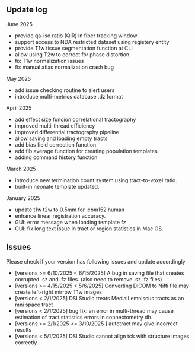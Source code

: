 
## Update log 

June 2025

- provide qa-iso ratio (QIR) in fiber tracking window
- support access to NDA restricted dataset using registery entity
- provide T1w tissue segmentation function at CLI
- allow using T2w to correct for phase distortion
- fix T1w normalization issues
- fix manual atlas normalization crash bug

May 2025

- add issue checking routine to alert users
- introduce multi-metrics database .dz format

April 2025

- add effect size funcion correlational tractography
- improved multi-thread efficiency
- improved differential tractography pipeline
- allow saving and loading empty tracts
- add bias field correction function
- add fib average function for creating population templates
- adding command history function

March 2025
- introduce new termination count system using tract-to-voxel ratio.
- built-in neonate template updated.

January 2025

- update t1w t2w to 0.5mm for icbm152 human
- enhance linear registration accuracy. 
- GUI: error message when loading template fz
- GUI: fix long text issue in tract or region statistics in Mac OS.

## Issues

Please check if your version has following issues and update accordingly

- [versions >= 6/10/2025 < 6/15/2025] A bug in saving file that creates corrupted .sz and .fz files. (also need to remove .sz .fz files)
- [versions >= 4/15/2025 < 5/6/2025] Converting DICOM to Nifti file may create left-right mirrow T1w images
- [versions < 2/1/2025] DSI Studio treats MedialLemniscus tracts as an mni space tract
- [versions < 2/1/2025] bug fix: an error in multi-thread may cause estimation of tract statistics errors in connectometry db.
- [versions >= 2/1/2025 <= 3/10/2025 ] autotract may give incorrect results
- [versions < 5/1/2025] DSI Studio cannot align tck with structure images correctly

